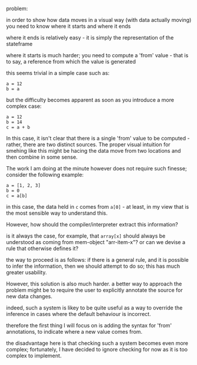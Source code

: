 problem:

in order to show how data moves in a visual way (with data actually moving) you need to know where it starts and where it ends

where it ends is relatively easy - it is simply the representation of the stateframe

where it starts is much harder; you need to compute a 'from' value - that is to say, a reference from which the value is generated

this seems trivial in a simple case such as:

```
a = 12
b = a
```

but the difficulty becomes apparent as soon as you introduce a more complex case:

```
a = 12
b = 14
c = a + b
```

In this case, it isn't clear that there is a single 'from' value to be computed - rather, there are two distinct sources. The proper visual intuition for smehing like this might be hacing the data move from two locations and then combine in some sense.

The work I am doing at the minute however does not require such finesse; consider the following example:

```
a = [1, 2, 3]
b = 0
c = a[b]
```

in this case, the data held in `c` comes from `a[0]` - at least, in my view that is the most sensible way to understand this.

However, how should the compiler/interpreter extract this information?

is it always the case, for example, that `array[x]` should always be understood as coming from mem-object "arr-item-x"? or can we devise a rule that otherwise defines it?

the way to proceed is as follows:
if there is a general rule, and it is possible to infer the information, then we should attempt to do so; this has much greater usability.

However, this solution is also much harder. a better way to approach the problem might be to require the user to explicitly annotate the source for new data changes.

indeed, such a system is likey to be quite useful as a way to override the inference in cases where the default behaviour is incorrect.

therefore the first thing I will focus on is adding the syntax for 'from' annotations, to indicate where a new value comes from.

the disadvantage here is that checking such a system becomes even more complex; fortunately, I have decided to ignore checking for now as it is too complex to implement.
